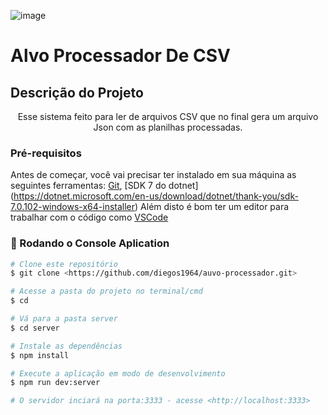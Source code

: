 
![image](https://user-images.githubusercontent.com/39017463/216873541-5651be0a-54fb-46ac-9b99-f77641c3f9f4.png)

# Alvo Processador De CSV

## Descrição do Projeto
<p align="center">Esse sistema feito para ler de arquivos CSV que no final gera um arquivo Json com as planilhas processadas.</p>


### Pré-requisitos

Antes de começar, você vai precisar ter instalado em sua máquina as seguintes ferramentas:
[Git](https://git-scm.com), [SDK 7 do dotnet] (https://dotnet.microsoft.com/en-us/download/dotnet/thank-you/sdk-7.0.102-windows-x64-installer)
Além disto é bom ter um editor para trabalhar com o código como [VSCode](https://code.visualstudio.com/)

### 🎲 Rodando o Console Aplication

```bash
# Clone este repositório
$ git clone <https://github.com/diegos1964/auvo-processador.git>

# Acesse a pasta do projeto no terminal/cmd
$ cd 

# Vá para a pasta server
$ cd server

# Instale as dependências
$ npm install

# Execute a aplicação em modo de desenvolvimento
$ npm run dev:server

# O servidor inciará na porta:3333 - acesse <http://localhost:3333>

